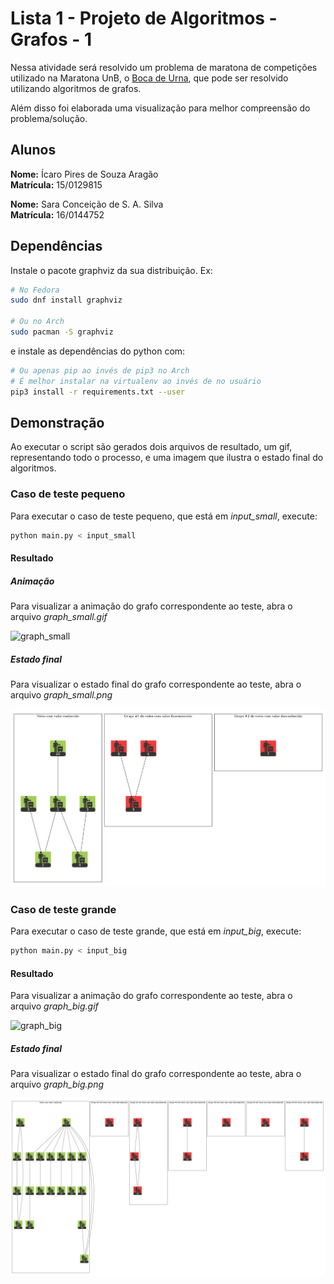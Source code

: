 # Lista 1 - Projeto de Algoritmos - Grafos - 1

Nessa atividade será resolvido um problema de maratona de competições utilizado
na Maratona UnB, o [Boca de Urna](https://codeforces.com/group/btcK4I5D5f/contest/244688/problem/C),
que pode ser resolvido utilizando algoritmos de grafos.

Além disso foi elaborada uma visualização para melhor compreensão do problema/solução.

## Alunos

**Nome:** Ícaro Pires de Souza Aragão<br>
**Matrícula:** 15/0129815

**Nome:** Sara Conceição de S. A. Silva<br>
**Matrícula:** 16/0144752

## Dependências

Instale o pacote graphviz da sua distribuição. Ex:

``` sh
# No Fedora
sudo dnf install graphviz

# Ou no Arch
sudo pacman -S graphviz
```

e instale as dependências do python com:

``` sh
# Ou apenas pip ao invés de pip3 no Arch
# É melhor instalar na virtualenv ao invés de no usuário
pip3 install -r requirements.txt --user
```

## Demonstração

Ao executar o script são gerados dois arquivos de resultado, um gif,
representando todo o processo, e uma imagem que ilustra o estado
final do algoritmos.

### Caso de teste pequeno

Para executar o caso de teste pequeno, que está em *input_small*, execute:

``` sh
python main.py < input_small
```

#### Resultado 

##### Animação

Para visualizar a animação do grafo correspondente ao teste, abra o arquivo *graph_small.gif* 

![graph_small](./graph_small.gif)

##### Estado final

Para visualizar o estado final do grafo correspondente ao teste, abra o arquivo *graph_small.png* 

![graph_small_image](./graph_small.png)

### Caso de teste grande

Para executar o caso de teste grande, que está em *input_big*, execute:

``` sh
python main.py < input_big
```

#### Resultado 

Para visualizar a animação do grafo correspondente ao teste, abra o arquivo *graph_big.gif*

![graph_big](./graph_big.gif)

##### Estado final

Para visualizar o estado final do grafo correspondente ao teste, abra o arquivo *graph_big.png* 

![graph_big_image](./graph_big.png)
